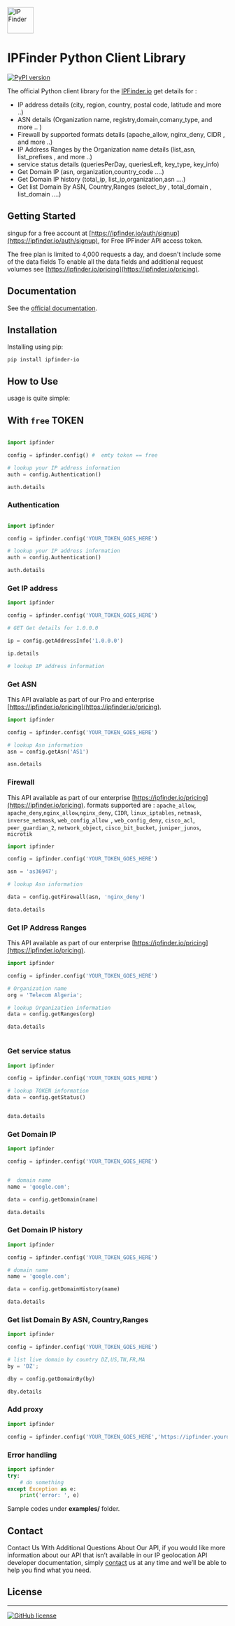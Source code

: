 <img src='https://camo.githubusercontent.com/46886c3e689a0d4a3f6c0733d1cab5d9f9a3926d/68747470733a2f2f697066696e6465722e696f2f6173736574732f696d616765732f6c6f676f732f6c6f676f2e706e67' height='60' alt='IP Finder'></a>
#  IPFinder Python Client Library

[![PyPI version](https://badge.fury.io/py/ipfinder.svg)](https://badge.fury.io/py/ipfinder)

The official Python client library for the [IPFinder.io](https://ipfinder.io) get details for :
-  IP address details (city, region, country, postal code, latitude and more ..)
-  ASN details (Organization name, registry,domain,comany_type, and more .. )
-  Firewall by supported formats details (apache_allow,  nginx_deny, CIDR , and more ..)
-  IP Address Ranges by the Organization name  details (list_asn, list_prefixes , and more ..)
-  service status details (queriesPerDay, queriesLeft, key_type, key_info)
- Get Domain IP (asn, organization,country_code ....)
- Get Domain IP history (total_ip, list_ip,organization,asn ....)
- Get list Domain By ASN, Country,Ranges (select_by , total_domain  , list_domain ....)


## Getting Started
singup for a free account at [https://ipfinder.io/auth/signup](https://ipfinder.io/auth/signup), for Free IPFinder API access token.

The free plan is limited to 4,000 requests a day, and doesn't include some of the data fields
To enable all the data fields and additional request volumes see [https://ipfinder.io/pricing](https://ipfinder.io/pricing).

## Documentation

See the [official documentation](https://ipfinder.io/docs).

## Installation
Installing using pip:
```shell
pip install ipfinder-io
```

## How to Use
usage is quite simple:

## With `free` TOKEN

```python

import ipfinder

config = ipfinder.config() #  emty token == free

# lookup your IP address information
auth = config.Authentication()

auth.details
```

### Authentication

```python

import ipfinder

config = ipfinder.config('YOUR_TOKEN_GOES_HERE')

# lookup your IP address information
auth = config.Authentication()

auth.details
```

### Get IP address

```python
import ipfinder

config = ipfinder.config('YOUR_TOKEN_GOES_HERE')

# GET Get details for 1.0.0.0

ip = config.getAddressInfo('1.0.0.0')

ip.details

# lookup IP address information

```

### Get ASN
This API available as part of our Pro and enterprise [https://ipfinder.io/pricing](https://ipfinder.io/pricing).

```python
import ipfinder

config = ipfinder.config('YOUR_TOKEN_GOES_HERE')

# lookup Asn information
asn = config.getAsn('AS1')

asn.details
```

### Firewall
This API available as part of our  enterprise [https://ipfinder.io/pricing](https://ipfinder.io/pricing).
formats supported are :  `apache_allow`, `apache_deny`,`nginx_allow`,`nginx_deny`, `CIDR`, `linux_iptables`, `netmask`, `inverse_netmask`, `web_config_allow `, `web_config_deny`, `cisco_acl`, `peer_guardian_2`, `network_object`, `cisco_bit_bucket`, `juniper_junos`, `microtik`

```python
import ipfinder

config = ipfinder.config('YOUR_TOKEN_GOES_HERE')

asn = 'as36947';

# lookup Asn information

data = config.getFirewall(asn, 'nginx_deny')

data.details

```

### Get IP Address Ranges
This API available as part of our  enterprise [https://ipfinder.io/pricing](https://ipfinder.io/pricing).


```python
import ipfinder

config = ipfinder.config('YOUR_TOKEN_GOES_HERE')

# Organization name
org = 'Telecom Algeria';

# lookup Organization information
data = config.getRanges(org)

data.details



```

### Get service status

```python
import ipfinder

config = ipfinder.config('YOUR_TOKEN_GOES_HERE')

# lookup TOKEN information
data = config.getStatus()


data.details


```

### Get Domain IP


```python
import ipfinder

config = ipfinder.config('YOUR_TOKEN_GOES_HERE')


#  domain name
name = 'google.com';

data = config.getDomain(name)

data.details

```

### Get Domain IP history



```python
import ipfinder

config = ipfinder.config('YOUR_TOKEN_GOES_HERE')

# domain name
name = 'google.com';

data = config.getDomainHistory(name)

data.details


```

### Get list Domain By ASN, Country,Ranges


```python
import ipfinder

config = ipfinder.config('YOUR_TOKEN_GOES_HERE')

# list live domain by country DZ,US,TN,FR,MA
by = 'DZ';

dby = config.getDomainBy(by)

dby.details


```

### Add proxy
```python
import ipfinder

config = ipfinder.config('YOUR_TOKEN_GOES_HERE','https://ipfinder.yourdomain.com')
```

### Error handling

```python
import ipfinder
try:
    # do something
except Exception as e:
    print('error: ', e)


```

Sample codes under **examples/** folder.


## Contact

Contact Us With Additional Questions About Our API, if you would like more information about our API that isn’t available in our IP geolocation API developer documentation, simply [contact](https://ipfinder.io/contact) us at any time and we’ll be able to help you find what you need.

## License

----
[![GitHub license](https://img.shields.io/github/license/ipfinder-io/ip-finder-python.svg)](https://github.com/ipfinder-io/ip-finder-python)
